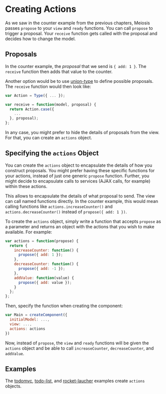# Creating Actions

As we saw in the counter example from the previous chapters, Meiosis passes `propose` to your `view` and `ready` functions. You can call `propose` to trigger a proposal. Your `receive` function gets called with the proposal and decides how to change the model.

## Proposals

In the counter example, the *proposal* that we send is `{ add: 1 }`. The `receive` function then adds that value to the counter.

Another option would be to use [union-type](https://github.com/paldepind/union-type) to define possible proposals. The `receive` function would then look like:

```javascript
var Action = Type({ ... });

var receive = function(model, proposal) {
  return Action.case({
    ...
  }, proposal);
};
```

In any case, you might prefer to hide the details of proposals from the view. For that, you can create an `actions` object.

## Specifying the `actions` Object

You can create the `actions` object to encapsulate the details of how you construct proposals. You might prefer having these specific functions for your actions, instead of just one generic `propose` function. Further, you might decide to encapsulate calls to services (AJAX calls, for example) within these actions.

This allows to encapsulate the details of what proposal to send. The view can call named functions directly. In the counter example, this would mean calling functions like `actions.increaseCounter()` and `actions.decreaseCounter()` instead of `propose({ add: 1 })`.

To create the `actions` object, simply write a function that accepts `propose` as a parameter and returns an object with the actions that you wish to make available. For example:

```javascript
var actions = function(propose) {
  return {
    increaseCounter: function() {
      propose({ add: 1 });
    },
    decreaseCounter: function() {
      propose({ add: -1 });
    },
    addValue: function(value) {
      propose({ add: value });
    }
  };
};
```

Then, specify the function when creating the component:

```javascript
var Main = createComponent({
  initialModel: ...,
  view: ...,
  actions: actions
})
```

Now, instead of `propose`, the `view` and `ready` functions will be given the  `actions` object and be able to call `increaseCounter`, `decreaseCounter`, and `addValue`.

## Examples

The [todomvc](https://github.com/foxdonut/meiosis-examples/tree/master/examples/todomvc), [todo-list](https://github.com/foxdonut/meiosis-examples/tree/master/examples/todo-list), and [rocket-laucher](https://github.com/foxdonut/meiosis-examples/tree/master/examples/rocket-launcher) examples create `actions` objects.
